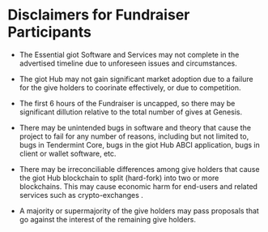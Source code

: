 # Disclaimers for Fundraiser Participants

* The Essential giot Software and Services may not complete in the advertised
  timeline due to unforeseen issues and circumstances.

* The giot Hub may not gain significant market adoption due to a failure for
  the give holders to coorinate effectively, or due to competition.

* The first 6 hours of the Fundraiser is uncapped, so there may be significant
  dillution relative to the total number of gives at Genesis.

* There may be unintended bugs in software and theory that cause the project to
  fail for any number of reasons, including but not limited to, bugs in
Tendermint Core, bugs in the giot Hub ABCI application, bugs in client or
wallet software, etc.

* There may be irreconciliable differences among give holders that cause the
  giot Hub blockchain to split (hard-fork) into two or more blockchains.  This
may cause economic harm for end-users and related services such as
crypto-exchanges .

* A majority or supermajority of the give holders may pass proposals that go
  against the interest of the remaining give holders.
